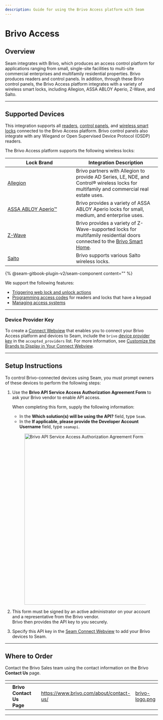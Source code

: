 ```yaml
---
description: Guide for using the Brivo Access platform with Seam
---
```


# Brivo Access

## Overview

Seam integrates with Brivo, which produces an access control platform for applications ranging from small, single-site facilities to multi-site commercial enterprises and multifamily residential properties. Brivo produces readers and control panels. In addition, through these Brivo control panels, the Brivo Access platform integrates with a variety of wireless smart locks, including Allegion, ASSA ABLOY Aperio, Z-Wave, and Salto.

***

## Supported Devices

This integration supports all [readers](https://www.brivo.com/products/smart-readers/), [control panels](https://www.brivo.com/products/control-panels/), and [wireless smart locks](https://www.brivo.com/products/smart-locks/) connected to the Brivo Access platform. Brivo control panels also integrate with any Wiegand or Open Supervised Device Protocol (OSDP) readers.

The Brivo Access platform supports the following wireless locks:

<table><thead><tr><th width="210">Lock Brand</th><th>Integration Description</th></tr></thead><tbody><tr><td><a href="https://resources.brivo.com/data-sheets/allegion-ndele-wireless-locks-data-sheet">Allegion</a></td><td>Brivo partners with Allegion to provide AD Series, LE, NDE, and Control® wireless locks for multifamily and commercial real estate uses.</td></tr><tr><td><a href="https://resources.brivo.com/data-sheets/assa-abloy-wireless-locks-data-sheet">ASSA ABLOY Aperio™</a></td><td>Brivo provides a variety of ASSA ABLOY Aperio locks for small, medium, and enterprise uses.</td></tr><tr><td><a href="https://www.brivo.com/lp/request-consultation">Z-Wave</a></td><td>Brivo provides a variety of Z-Wave-supported locks for multifamily residential doors connected to the <a href="https://www.brivo.com/products/smart-home/">Brivo Smart Home</a>.</td></tr><tr><td><a href="https://www.brivo.com/lp/request-consultation">Salto</a></td><td>Brivo supports various Salto wireless locks.</td></tr></tbody></table>

{% @seam-gitbook-plugin-v2/seam-component content="<seam-supported-device-table
  endpoint="https://connect.getseam.com"
  publishable-key="seam_pk1J0Bgui_oYEuzDhOqUzSBkrPmrNsUuKL"
  user-identifier-key="c6e74334-eb31-4719-b679-d84cf1c07d9c"
  manufacturers='["Brivo"]'
/>" %}

We support the following features:

* [Triggering web lock and unlock actions](../products/smart-locks/lock-and-unlock.md)
* [Programming access codes](../products/smart-locks/access-codes/) for readers and locks that have a keypad
* [Managing access systems](../products/access-systems/)

***

### Device Provider Key

To create a [Connect Webview](../core-concepts/connect-webviews/) that enables you to connect your Brivo Access platform and devices to Seam, include the `brivo` [device provider key](../api-clients/connect_webviews/#device-provider-keys) in the `accepted_providers` list. For more information, see [Customize the Brands to Display in Your Connect Webview](../core-concepts/connect-webviews/customizing-connect-webviews.md#customize-the-brands-to-display-in-your-connect-webviews).

***

## Setup Instructions

To control Brivo-connected devices using Seam, you must prompt owners of these devices to perform the following steps:

1.  Use the **Brivo API Service Access Authorization Agreement Form** to ask your Brivo vendor to enable API access.

    When completing this form, supply the following information:

    * In the **Which solution(s) will be using the API?** field, type `Seam`.
    * In the **If applicable, please provide the Developer Account Username** field, type `seamapi`.

    <figure><img src="../.gitbook/assets/brivo-api-service-access-auth-agreement-form.png" alt="Brivo API Service Access Authorization Agreement Form" width="563"><figcaption></figcaption></figure>
2. This form must be signed by an active administrator on your account and a representative from the Brivo vendor.\
   Brivo then provides the API key to you securely.
3. Specify this API key in the [Seam Connect Webview](../core-concepts/connect-webviews/) to add your Brivo devices to Seam.

***

## Where to Order

Contact the Brivo Sales team using the contact information on the Brivo **Contact Us** page.

<table data-view="cards"><thead><tr><th></th><th></th><th></th><th data-hidden data-card-target data-type="content-ref"></th><th data-hidden data-card-cover data-type="files"></th></tr></thead><tbody><tr><td></td><td><strong>Brivo Contact Us Page</strong></td><td></td><td><a href="https://www.brivo.com/about/contact-us/">https://www.brivo.com/about/contact-us/</a></td><td><a href="../.gitbook/assets/brivo-logo.png">brivo-logo.png</a></td></tr></tbody></table>

***

